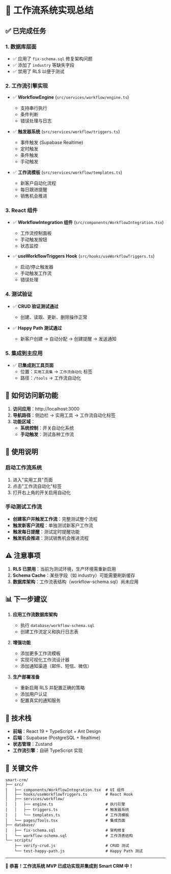 # 🎉 工作流系统实现总结

## ✅ 已完成任务

### 1. 数据库层面
- ✅ 应用了 `fix-schema.sql` 修复架构问题
- ✅ 添加了 `industry` 等缺失字段
- ✅ 禁用了 RLS 以便于测试

### 2. 工作流引擎实现
- ✅ **WorkflowEngine** (`src/services/workflow/engine.ts`)
  - 支持串行执行
  - 条件判断
  - 错误处理与日志

- ✅ **触发器系统** (`src/services/workflow/triggers.ts`)
  - 事件触发 (Supabase Realtime)
  - 定时触发
  - 条件触发
  - 手动触发

- ✅ **工作流模板** (`src/services/workflow/templates.ts`)
  - 新客户自动化流程
  - 每日跟进提醒
  - 销售机会推进

### 3. React 组件
- ✅ **WorkflowIntegration 组件** (`src/components/WorkflowIntegration.tsx`)
  - 工作流控制面板
  - 手动触发按钮
  - 状态监控

- ✅ **useWorkflowTriggers Hook** (`src/hooks/useWorkflowTriggers.ts`)
  - 启动/停止触发器
  - 手动触发工作流
  - 错误处理

### 4. 测试验证
- ✅ **CRUD 验证测试通过**
  - 创建、读取、更新、删除操作正常

- ✅ **Happy Path 测试通过**
  - 新客户创建 → 自动分配 → 创建提醒 → 发送通知

### 5. 集成到主应用
- ✅ **已集成到工具页面**
  - 位置：`实用工具集` → `工作流自动化` 标签
  - 路径：`/tools` → 工作流自动化

## 🚀 如何访问新功能

1. **访问应用**：http://localhost:3000
2. **导航路径**：侧边栏 → 实用工具 → 工作流自动化标签
3. **功能区域**：
   - **系统控制**：开关自动化系统
   - **手动触发**：测试各种工作流

## 📝 使用说明

### 启动工作流系统
1. 进入"实用工具"页面
2. 点击"工作流自动化"标签
3. 打开右上角的开关启用自动化

### 手动测试工作流
- **创建客户并触发工作流**：完整测试整个流程
- **触发新客户流程**：单独测试新客户工作流
- **触发每日提醒**：测试定时提醒功能
- **触发机会推进**：测试销售机会推进流程

## ⚠️ 注意事项

1. **RLS 已禁用**：当前为测试环境，生产环境需重新启用
2. **Schema Cache**：某些字段（如 industry）可能需要刷新缓存
3. **数据库架构**：工作流表结构（workflow-schema.sql）尚未应用

## 📊 下一步建议

1. **应用工作流数据库架构**
   - 执行 `database/workflow-schema.sql`
   - 创建工作流定义和执行日志表

2. **增强功能**
   - 添加更多工作流模板
   - 实现可视化工作流设计器
   - 添加通知渠道（邮件、短信、微信）

3. **生产部署准备**
   - 重新启用 RLS 并配置正确的策略
   - 添加用户认证
   - 配置真实的通知服务

## 🔧 技术栈
- **前端**：React 19 + TypeScript + Ant Design
- **后端**：Supabase (PostgreSQL + Realtime)
- **状态管理**：Zustand
- **工作流引擎**：自研 TypeScript 实现

## 📁 关键文件
```
smart-crm/
├── src/
│   ├── components/WorkflowIntegration.tsx  # UI 组件
│   ├── hooks/useWorkflowTriggers.ts        # React Hook
│   ├── services/workflow/
│   │   ├── engine.ts                       # 执行引擎
│   │   ├── triggers.ts                     # 触发器系统
│   │   └── templates.ts                    # 工作流模板
│   └── pages/Tools.tsx                     # 集成页面
├── database/
│   ├── fix-schema.sql                      # 架构修复
│   └── workflow-schema.sql                 # 工作流表结构
└── scripts/
    ├── verify-crud.js                      # CRUD 测试
    └── test-happy-path.js                  # Happy Path 测试
```

---

🎊 **恭喜！工作流系统 MVP 已成功实现并集成到 Smart CRM 中！**
